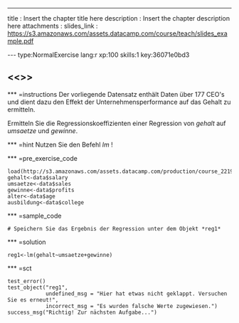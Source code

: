 ---
title       : Insert the chapter title here
description : Insert the chapter description here
attachments :
  slides_link : https://s3.amazonaws.com/assets.datacamp.com/course/teach/slides_example.pdf


--- type:NormalExercise lang:r xp:100 skills:1 key:36071e0bd3
## <<<New Exercise>>> 


*** =instructions
Der vorliegende Datensatz enthält Daten über 177 CEO's und dient dazu den Effekt der Unternehmensperformance auf das Gehalt zu ermitteln. 

Ermitteln Sie die Regressionskoeffizienten einer Regression von *gehalt* auf *umsaetze* und *gewinne*. 

*** =hint
Nutzen Sie den Befehl *lm* !

*** =pre_exercise_code
```{r}
load(http://s3.amazonaws.com/assets.datacamp.com/production/course_2219/datasets/ceosal1.RData)
gehalt<-data$salary
umsaetze<-data$sales
gewinne<-data$profits
alter<-data$age
ausbildung<-data$college
```

*** =sample_code
```{r}
# Speichern Sie das Ergebnis der Regression unter dem Objekt *reg1*
```

*** =solution
```{r}
reg1<-lm(gehalt~umsaetze+gewinne)
```

*** =sct
```{r}
test_error()
test_object("reg1",
            undefined_msg = "Hier hat etwas nicht geklappt. Versuchen Sie es erneut!",
            incorrect_msg = "Es wurden falsche Werte zugewiesen.")
success_msg("Richtig! Zur nächsten Aufgabe...")
```
